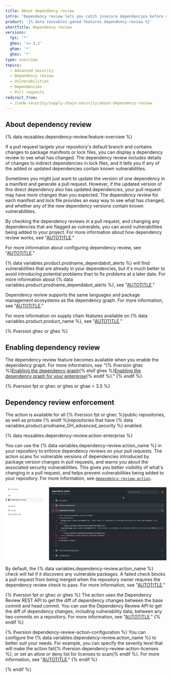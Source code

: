 ```yaml
---
title: About dependency review
intro: 'Dependency review lets you catch insecure dependencies before you introduce them to your environment, and provides information on license, dependents, and age of dependencies.'
product: '{% data reusables.gated-features.dependency-review %}'
shortTitle: Dependency review
versions:
  fpt: '*'
  ghes: '>= 3.2'
  ghae: '*'
  ghec: '*'
type: overview
topics:
  - Advanced Security
  - Dependency review
  - Vulnerabilities
  - Dependencies
  - Pull requests
redirect_from:
  - /code-security/supply-chain-security/about-dependency-review
---
```


## About dependency review

{% data reusables.dependency-review.feature-overview %}  

If a pull request targets your repository's default branch and contains changes to package manifests or lock files, you can display a dependency review to see what has changed. The dependency review includes details of changes to indirect dependencies in lock files, and it tells you if any of the added or updated dependencies contain known vulnerabilities.

Sometimes you might just want to update the version of one dependency in a manifest and generate a pull request. However, if the updated version of this direct dependency also has updated dependencies, your pull request may have more changes than you expected. The dependency review for each manifest and lock file provides an easy way to see what has changed, and whether any of the new dependency versions contain known vulnerabilities.

By checking the dependency reviews in a pull request, and changing any dependencies that are flagged as vulnerable, you can avoid vulnerabilities being added to your project. For more information about how dependency review works, see "[AUTOTITLE](/pull-requests/collaborating-with-pull-requests/reviewing-changes-in-pull-requests/reviewing-dependency-changes-in-a-pull-request)."

For more information about configuring dependency review, see "[AUTOTITLE](/code-security/supply-chain-security/understanding-your-software-supply-chain/configuring-dependency-review)."

{% data variables.product.prodname_dependabot_alerts %} will find vulnerabilities that are already in your dependencies, but it's much better to avoid introducing potential problems than to fix problems at a later date. For more information about {% data variables.product.prodname_dependabot_alerts %}, see "[AUTOTITLE](/code-security/dependabot/dependabot-alerts/about-dependabot-alerts#dependabot-alerts-for-vulnerable-dependencies)."

Dependency review supports the same languages and package management ecosystems as the dependency graph. For more information, see "[AUTOTITLE](/code-security/supply-chain-security/understanding-your-software-supply-chain/about-the-dependency-graph#supported-package-ecosystems)."

For more information on supply chain features available on {% data variables.product.product_name %}, see "[AUTOTITLE](/code-security/supply-chain-security/understanding-your-software-supply-chain/about-supply-chain-security)."

{% ifversion ghec or ghes %}

## Enabling dependency review

The dependency review feature becomes available when you enable the dependency graph. For more information, see "{% ifversion ghec %}[Enabling the dependency graph](/code-security/supply-chain-security/understanding-your-software-supply-chain/about-the-dependency-graph#enabling-the-dependency-graph){% elsif ghes %}[Enabling the dependency graph for your enterprise](/admin/code-security/managing-supply-chain-security-for-your-enterprise/enabling-the-dependency-graph-for-your-enterprise){% endif %}."
{% endif %}

{% ifversion fpt or ghec or ghes or ghae > 3.5 %}

## Dependency review enforcement

The action is available for all {% ifversion fpt or ghec %}public repositories, as well as private {% endif %}repositories that have {% data variables.product.prodname_GH_advanced_security %} enabled.

{% data reusables.dependency-review.action-enterprise %}

You can use the {% data variables.dependency-review.action_name %} in your repository to enforce dependency reviews on your pull requests. The action scans for vulnerable versions of dependencies introduced by package version changes in pull requests, and warns you about the associated security vulnerabilities. This gives you better visibility of what's changing in a pull request, and helps prevent vulnerabilities being added to your repository. For more information, see [`dependency-review-action`](https://github.com/actions/dependency-review-action).

![Screenshot of a workflow run that uses the Dependency review action.](/assets/images/help/graphs/dependency-review-action.png)

By default, the {% data variables.dependency-review.action_name %} check will fail if it discovers any vulnerable packages. A failed check blocks a pull request from being merged when the repository owner requires the dependency review check to pass. For more information, see "[AUTOTITLE](/repositories/configuring-branches-and-merges-in-your-repository/managing-protected-branches/about-protected-branches#require-status-checks-before-merging)."

{% ifversion fpt or ghec or ghes %}
The action uses the Dependency Review REST API to get the diff of dependency changes between the base commit and head commit. You can use the Dependency Review API to get the diff of dependency changes, including vulnerability data, between any two commits on a repository. For more information, see "[AUTOTITLE](/rest/dependency-graph#dependency-review)."
{% endif %}

{% ifversion dependency-review-action-configuration %}
You can configure the {% data variables.dependency-review.action_name %} to better suit your needs. For example, you can specify the severity level that will make the action fail{% ifversion dependency-review-action-licenses %}, or set an allow or deny list for licenses to scan{% endif %}. For more information, see "[AUTOTITLE](/code-security/supply-chain-security/understanding-your-software-supply-chain/configuring-dependency-review#configuring-the-dependency-review-github-action)."
{% endif %}

{% endif %}
